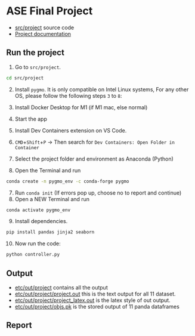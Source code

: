 # ASE Final Project

 - [src/project](src/project) source code
 - [Project documentation](https://htmlpreview.github.io/?https://github.com/qchen59/ASE_2023Spring/blob/main/docs/project/index.html)

## Run the project

1. Go to `src/project`.
```sh
cd src/project
```

2. Install `pygmo`. It is only compatible on Intel Linux systems, For any other OS, please follow the following steps `3` to `8`:

1. Install Docker Desktop for M1 (if M1 mac, else normal)
2. Start the app
3. Install Dev Containers extension on VS Code.
4. `CMD`+`Shift`+`P` -> Then search for `Dev Containers: Open Folder in Container`
5. Select the project folder and environment as Anaconda (Python)
6. Open the Terminal and run 
```sh
conda create -n pygmo_env -c conda-forge pygmo
```
7. Run `conda init` (If errors pop up, choose no to report and continue)
8. Open a NEW Terminal and run 
```sh
conda activate pygmo_env
```
9. Install dependencies. 
```sh
pip install pandas jinja2 seaborn
```
10. Now run the code:
```sh
python controller.py
```


## Output
- [etc/out/project](etc/out/project) contains all the output
- [etc/out/project/project.out](etc/out/project/project.out) this is the text output for all 11 dataset.
- [etc/out/project/project_latex.out](etc/out/project/project_latex.out) is the latex style of out output.
- [etc/out/project/objs.pk](etc/out/project/objs.pkl) is the stored output of 11 panda dataframes

## Report
